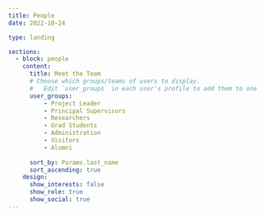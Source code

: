 ```yaml
---
title: People
date: 2022-10-24

type: landing

sections:
  - block: people
    content:
      title: Meet the Team
      # Choose which groups/teams of users to display.
      #   Edit `user_groups` in each user's profile to add them to one or more of these groups.
      user_groups:
          - Project Leader
          - Principal Supervisors
          - Researchers
          - Grad Students
          - Administration
          - Visitors
          - Alumni
    
      sort_by: Params.last_name
      sort_ascending: true
    design:
      show_interests: false
      show_role: true
      show_social: true
---
```

